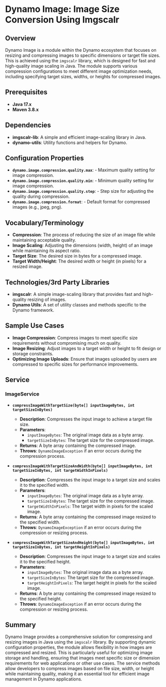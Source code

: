 # Dynamo Image: Image Size Conversion Using Imgscalr


## Overview

Dynamo Image is a module within the Dynamo ecosystem that focuses on resizing and compressing images to specific dimensions or target file sizes. This is achieved using the `imgscalr` library, which is designed for fast and high-quality image scaling in Java. The module supports various compression configurations to meet different image optimization needs, including specifying target sizes, widths, or heights for compressed images.

## Prerequisites

- **Java 17.x**
- **Maven 3.8.x**

## Dependencies

- **imgscalr-lib**: A simple and efficient image-scaling library in Java.
- **dynamo-utils**: Utility functions and helpers for Dynamo.

## Configuration Properties

- **`dynamo.image.compression.quality.max`**:  - Maximum quality setting for image compression.
- **`dynamo.image.compression.quality.min`**:  - Minimum quality setting for image compression.
- **`dynamo.image.compression.quality.step`**:  - Step size for adjusting the quality during compression.
- **`dynamo.image.compression.format`**:  - Default format for compressed images (e.g., jpeg, png).

## Vocabulary/Terminology

- **Compression**: The process of reducing the size of an image file while maintaining acceptable quality.
- **Image Scaling**: Adjusting the dimensions (width, height) of an image while maintaining its aspect ratio.
- **Target Size**: The desired size in bytes for a compressed image.
- **Target Width/Height**: The desired width or height (in pixels) for a resized image.

## Technologies/3rd Party Libraries

- **imgscalr**: A simple image-scaling library that provides fast and high-quality resizing of images.
- **Dynamo Utils**: A set of utility classes and methods specific to the Dynamo framework.

## Sample Use Cases

- **Image Compression**: Compress images to meet specific size requirements without compromising much on quality.
- **Image Resizing**: Adjust images to a target width or height to fit design or storage constraints.
- **Optimizing Image Uploads**: Ensure that images uploaded by users are compressed to specific sizes for performance improvements.

## Service

### ImageService

- **`compressImageWithTargetSize(byte[] inputImageBytes, int targetSizeInBytes)`**
  - **Description**: Compresses the input image to achieve a target file size.
  - **Parameters**:
    - `inputImageBytes`: The original image data as a byte array.
    - `targetSizeInBytes`: The target size for the compressed image.
  - **Returns**: A byte array containing the compressed image.
  - **Throws**: `DynamoImageException` if an error occurs during the compression process.

- **`compressImageWithTargetSizeAndWidth(byte[] inputImageBytes, int targetSizeInBytes, int targetWidthInPixels)`**
  - **Description**: Compresses the input image to a target size and scales it to the specified width.
  - **Parameters**:
    - `inputImageBytes`: The original image data as a byte array.
    - `targetSizeInBytes`: The target size for the compressed image.
    - `targetWidthInPixels`: The target width in pixels for the scaled image.
  - **Returns**: A byte array containing the compressed image resized to the specified width.
  - **Throws**: `DynamoImageException` if an error occurs during the compression or resizing process.

- **`compressImageWithTargetSizeAndHeight(byte[] inputImageBytes, int targetSizeInBytes, int targetHeightInPixels)`**
  - **Description**: Compresses the input image to a target size and scales it to the specified height.
  - **Parameters**:
    - `inputImageBytes`: The original image data as a byte array.
    - `targetSizeInBytes`: The target size for the compressed image.
    - `targetHeightInPixels`: The target height in pixels for the scaled image.
  - **Returns**: A byte array containing the compressed image resized to the specified height.
  - **Throws**: `DynamoImageException` if an error occurs during the compression or resizing process.

## Summary

Dynamo Image provides a comprehensive solution for compressing and resizing images in Java using the `imgscalr` library. By supporting dynamic configuration properties, the module allows flexibility in how images are compressed and resized. This is particularly useful for optimizing image storage and handling, ensuring that images meet specific size or dimension requirements for web applications or other use cases. The service methods allow developers to compress images based on file size, width, or height while maintaining quality, making it an essential tool for efficient image management in Dynamo applications.

